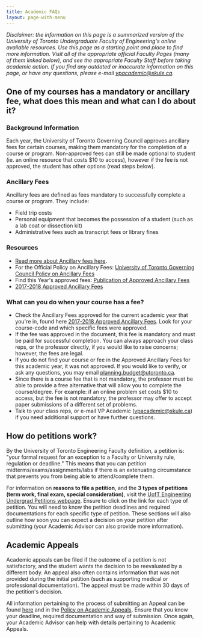 ```yaml
---
title: Academic FAQs
layout: page-with-menu
---
```


*Disclaimer: the information on this page is a summarized version of the University of Toronto Undergraduate Faculty of Engineering's online available resources. Use this page as a starting point and place to find more information. Visit all of the appropriate official Faculty Pages (many of them linked below), and see the appropriate Faculty Staff before taking academic action. If you find any outdated or inaccurate information on this page, or have any questions, please e-mail [vpacademic@skule.ca](mailto:vpacademic@skule.ca).*

## One of my courses has a mandatory or ancillary fee, what does this mean and what can I do about it?

### Background Information
Each year, the University of Toronto Governing Council approves ancillary fees for certain courses, making them mandatory for the completion of a course or program. Non-approved fees can still be made optional to student (ie. an online resource that costs $10 to access), however if the fee is not approved, the student has other options (read steps below).

### Ancillary Fees
Ancillary fees are defined as fees mandatory to successfully complete a course or program. They include:
- Field trip costs
- Personal equipment that becomes the possession of a student (such as a lab coat or dissection kit)
- Administrative fees such as transcript fees or library fines

### Resources
- [Read more about Ancillary fees here](http://www.viceprovoststudents.utoronto.ca/publicationsandpolicies/guidelines/ancillary-fees.htm#Report%20and%20Analysis%20of%20Ancillary%20Fees).
- For the Official Policy on Ancillary Fees: [University of Toronto Governing Council Policy on Ancillary Fees](http://www.governingcouncil.utoronto.ca/Assets/Governing+Council+Digital+Assets/Policies/PDF/ppapr171995.pdf)
- Find this Year's approved fees: [Publication of Approved Ancillary Fees](http://www.planningandbudget.utoronto.ca/tuition/Ancillary_Fees.htm)
- [2017-2018 Approved Ancillary Fees](http://www.planningandbudget.utoronto.ca/Assets/Academic+Operations+Digital+Assets/Planning+$!26+Budget/lyanne/Category+5+Ancillary+Fees+2017-18.pdf)

### What can you do when your course has a fee?

- Check the Ancillary Fees approved for the current academic year that you're in, found here [2017-2018 Approved Ancillary Fees](http://www.planningandbudget.utoronto.ca/Assets/Academic+Operations+Digital+Assets/Planning+$!26+Budget/lyanne/Category+5+Ancillary+Fees+2017-18.pdf). Look for your course-code and which specific fees were approved.
- If the fee was approved in the document, this fee is mandatory and must be paid for successful completion. You can always approach your class reps, or the professor directly, if you would like to raise concerns; however, the fees are legal.
- If you do not find your course or fee in the Approved Ancillary Fees for this academic year, it was not approved. If you would like to verify, or ask any questions, you may email [planning.budget@utoronto.ca](mailto:planning.budget@utoronto.ca).
- Since there is a course fee that is not mandatory, the professor must be able to provide a free alternative that will allow you to complete the course/degree. For example: if an online problem set costs $10 to access, but the fee is not mandatory, the professor may offer to accept paper submissions of a different set of problems.
- Talk to your class reps, or e-mail VP Academic ([vpacademic@skule.ca](mailto:vpacademic@skule.ca)) if you need additional support or have further questions.

## How do petitions work?

By the University of Toronto Engineering Faculty definition, a petition is: "your formal request for an exception to a Faculty or University rule, regulation or deadline." This means that you can petition midterms/exams/assignments/labs if there is an extenuating circumstance that prevents you from being able to attend/complete them.

For information on **reasons to file a petition**, and the **3 types of petitions (term work, final exam, special consideration)**, visit the [UofT Engineering Undergrad Petitions webpage](http://undergrad.engineering.utoronto.ca/petitions/). Ensure to click on the link for each type of petition. You will need to know the petition deadlines and required documentations for each specific type of petition. These sections will also outline how soon you can expect a decision on your petition after submitting (your Academic Advisor can also provide more information).

## Academic Appeals

Academic appeals can be filed if the outcome of a petition is not satisfactory, and the student wants the decision to be reevaluated by a different body. An appeal also often contains information that was not provided during the initial petition (such as supporting medical or professional documentation). The appeal must be made within 30 days of the petition's decision. 

All information pertaining to the process of submitting an Appeal can be found [here](http://undergrad.engineering.utoronto.ca/petitions/appeals/) and in the [Policy on Academic Appeals](http://www.governingcouncil.utoronto.ca/Assets/Governing+Council+Digital+Assets/Policies/PDF/ppdec122005.pdf). Ensure that you know your deadline, required documentation and way of submission. Once again, your Academic Advisor can help with details pertaining to Academic Appeals.